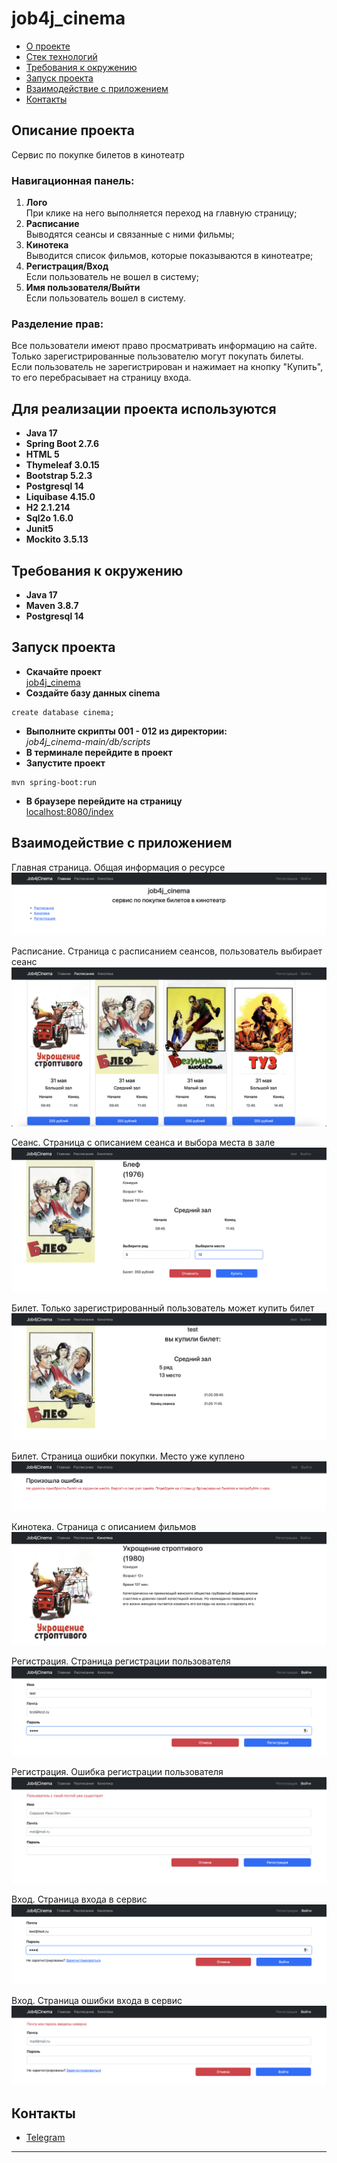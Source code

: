 # job4j_cinema

+ [О проекте](#Описание-проекта)
+ [Стек технологий](#Для-реализации-проекта-используются)
+ [Требования к окружению](#Требования-к-окружению)
+ [Запуск проекта](#Запуск-проекта)
+ [Взаимодействие с приложением](#Взаимодействие-с-приложением)
+ [Контакты](#Контакты)

## Описание проекта

Сервис по покупке билетов в кинотеатр

### Навигационная панель:

1. **Лого** </br> При клике на него выполняется переход на главную страницу;
2. **Расписание** </br> Выводятся сеансы и связанные с ними фильмы;
3. **Кинотека** </br> Выводится список фильмов, которые показываются в кинотеатре;
4. **Регистрация/Вход** </br> Если пользователь не вошел в систему;
5. **Имя пользователя/Выйти** </br> Если пользователь вошел в систему.

### Разделение прав:

Все пользователи имеют право просматривать информацию на сайте. <br/>
Только зарегистрированные пользователю могут покупать билеты. <br/>
Если пользователь не зарегистрирован и нажимает на кнопку "Купить", <br/>
то его перебрасывает на страницу входа.

## Для реализации проекта используются

+ **Java 17**
+ **Spring Boot 2.7.6**
+ **HTML 5**
+ **Thymeleaf 3.0.15**
+ **Bootstrap 5.2.3**
+ **Postgresql 14**
+ **Liquibase 4.15.0**
+ **H2 2.1.214**
+ **Sql2o 1.6.0**
+ **Junit5**
+ **Mockito 3.5.13**

## Требования к окружению

+ **Java 17**
+ **Maven 3.8.7**
+ **Postgresql 14**

## Запуск проекта

+ **Скачайте проект**
</br><a href="https://github.com/antonglavatskiy/job4j_cinema/archive/refs/heads/main.zip">job4j_cinema</a>
+ **Создайте базу данных cinema**
``` shell 
create database cinema;
```
+ **Выполните скрипты 001 - 012 из директории:**
</br>*job4j_cinema-main/db/scripts*
+ **В терминале перейдите в проект**
+ **Запустите проект**
``` shell 
mvn spring-boot:run
```
+ **В браузере перейдите на страницу**
</br><a href="http://localhost:8080/index" target="_blank">localhost:8080/index</a>

## Взаимодействие с приложением

Главная страница. Общая информация о ресурсе
![Главная страница](images/01.png)

Расписание. Страница с расписанием сеансов, пользователь выбирает сеанс
![Расписание](images/02.png)

Сеанс. Страница с описанием сеанса и выбора места в зале
![Сеанс](images/07.png)

Билет. Только зарегистрированный пользователь может купить билет
![Билет](images/08.png)

Билет. Страница ошибки покупки. Место уже куплено
![Билет](images/09.png)

Кинотека. Страница с описанием фильмов
![Кинотека](images/03.png)

Регистрация. Страница регистрации пользователя
![Регистрация](images/04.png)

Регистрация. Ошибка регистрации пользователя
![Регистрация](images/05.png)

Вход. Страница входа в сервис
![Вход](images/06.png)

Вход. Страница ошибки входа в сервис
![Вход](images/10.png)

## Контакты

+ <a href="https://t.me/GlaAnton">Telegram</a>

***